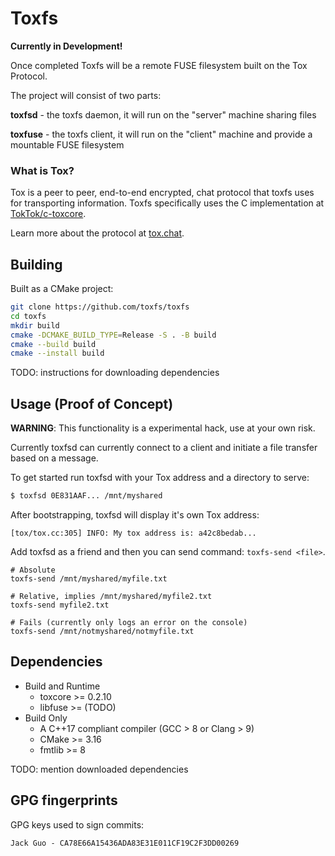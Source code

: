 # Toxfs

**Currently in Development!**

Once completed Toxfs will be a remote FUSE filesystem built on the Tox Protocol.

The project will consist of two parts:

**toxfsd** - the toxfs daemon, it will run on the "server" machine sharing files

**toxfuse** - the toxfs client, it will run on the "client" machine and
              provide a mountable FUSE filesystem

### What is Tox?

Tox is a peer to peer, end-to-end encrypted, chat protocol that toxfs uses for
transporting information. Toxfs specifically uses the C implementation at
[TokTok/c-toxcore](https://github.com/TokTok/c-toxcore).

Learn more about the protocol at [tox.chat](https://tox.chat).


## Building

Built as a CMake project:

```sh
git clone https://github.com/toxfs/toxfs
cd toxfs
mkdir build
cmake -DCMAKE_BUILD_TYPE=Release -S . -B build
cmake --build build
cmake --install build
```

TODO: instructions for downloading dependencies


## Usage (Proof of Concept)

**WARNING**: This functionality is a experimental hack, use at your own risk.

Currently toxfsd can currently connect to a client and initiate a file transfer based on a message.

To get started run toxfsd with your Tox address and a directory to serve:

```bash
$ toxfsd 0E831AAF... /mnt/myshared
```

After bootstrapping, toxfsd will display it's own Tox address:
```
[tox/tox.cc:305] INFO: My tox address is: a42c8bedab...
```

Add toxfsd as a friend and then you can send command: `toxfs-send <file>`.

```
# Absolute
toxfs-send /mnt/myshared/myfile.txt

# Relative, implies /mnt/myshared/myfile2.txt
toxfs-send myfile2.txt

# Fails (currently only logs an error on the console)
toxfs-send /mnt/notmyshared/notmyfile.txt
```

## Dependencies

* Build and Runtime
  * toxcore >= 0.2.10
  * libfuse >= (TODO)
* Build Only
  * A C++17 compliant compiler (GCC > 8 or Clang > 9)
  * CMake >= 3.16
  * fmtlib >= 8

TODO: mention downloaded dependencies


## GPG fingerprints

GPG keys used to sign commits:

```
Jack Guo - CA78E66A15436ADA83E31E011CF19C2F3DD00269
```
